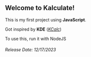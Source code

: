 <h2>Welcome to Kalculate!</h2>
<p>This is my first project using <strong>JavaScript</strong>.</p>
<p>Got inspired by <strong>KDE</strong> (<a href="https://github.com/KDE/kcalc"><em>KCalc</em></a>)</p>
<p>To use this, run it with NodeJS</p>
<h6>Release Date: 12/17/2023 </h6>

